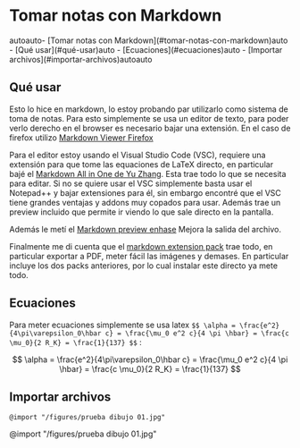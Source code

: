 # Tomar notas con Markdown

<!-- TOC -->autoauto- [Tomar notas con Markdown](#tomar-notas-con-markdown)auto    - [Qué usar](#qué-usar)auto    - [Ecuaciones](#ecuaciones)auto    - [Importar archivos](#importar-archivos)autoauto<!-- /TOC -->


## Qué usar

Esto lo hice en markdown, lo estoy probando par utilizarlo como sistema de toma de notas. Para esto simplemente se usa un editor de texto, para poder verlo derecho en el browser es necesario bajar una extensión. En el caso de firefox utilizo [Markdown Viewer Firefox](https://github.com/painyeph/GitLabMarkdownViewer)

Para el editor estoy usando el Visual Studio Code (VSC), requiere una extensión para que tome las equaciones de LaTeX directo, en particular bajé el [Markdown All in One de Yu Zhang](https://marketplace.visualstudio.com/items?itemName=yzhang.markdown-all-in-one). Esta trae todo lo que se necesita para editar. Si no se quiere usar el VSC simplemente basta usar el Notepad++ y bajar extensiones para él, sin embargo encontré que el VSC tiene grandes ventajas y addons muy copados para usar. Además trae un preview incluido que permite ir viendo lo que sale directo en la pantalla.

Además le metí el [Markdown preview enhase](https://shd101wyy.github.io/markdown-preview-enhanced/#/) Mejora la salida del archivo.

Finalmente me di cuenta que el [markdown extension pack](https://marketplace.visualstudio.com/items?itemName=bat67.markdown-extension-pack#review-details) trae todo, en particular exportar a PDF, meter fácil las imágenes y demases. En particular incluye los dos packs anteriores, por lo cual instalar este directo ya mete todo. 


## Ecuaciones

Para meter ecuaciones simplemente se usa latex
`$$ \alpha = \frac{e^2}{4\pi\varepsilon_0\hbar c} = \frac{\mu_0 e^2 c}{4 \pi \hbar} = \frac{c \mu_0}{2 R_K} = \frac{1}{137} $$` :

$$ \alpha = \frac{e^2}{4\pi\varepsilon_0\hbar c} = \frac{\mu_0 e^2 c}{4 \pi \hbar} = \frac{c \mu_0}{2 R_K} = \frac{1}{137}
$$

## Importar archivos

`@import "/figures/prueba dibujo 01.jpg"`

@import "/figures/prueba dibujo 01.jpg"




